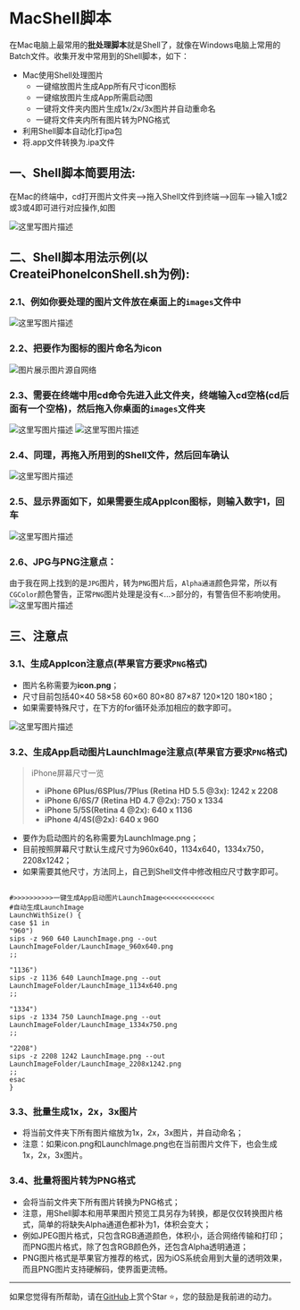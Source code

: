 # MacShell脚本

在Mac电脑上最常用的**批处理脚本**就是Shell了，就像在Windows电脑上常用的Batch文件。收集开发中常用到的Shell脚本，如下：

+ Mac使用Shell处理图片
   - 一键缩放图片生成App所有尺寸icon图标
   - 一键缩放图片生成App所需启动图
   - 一键将文件夹内图片生成1x/2x/3x图片并自动重命名
   - 一键将文件夹内所有图片转为PNG格式
+ 利用Shell脚本自动化打ipa包
+ 将.app文件转换为.ipa文件

## 一、Shell脚本简要用法:

在Mac的终端中，cd打开图片文件夹—>拖入Shell文件到终端—>回车-->输入1或2或3或4即可进行对应操作,如图

![这里写图片描述](https://github.com/muzipiao/GitHubImages/blob/master/CreateiPhoneIconShellBlogImages/1.png)

## 二、Shell脚本用法示例(以CreateiPhoneIconShell.sh为例):

### 2.1、例如你要处理的图片文件放在桌面上的`images`文件中

![这里写图片描述](https://github.com/muzipiao/GitHubImages/blob/master/CreateiPhoneIconShellBlogImages/2.png)

### 2.2、把要作为图标的图片命名为icon

![图片展示图片源自网络](https://github.com/muzipiao/GitHubImages/blob/master/CreateiPhoneIconShellBlogImages/3.png)

### 2.3、需要在终端中用cd命令先进入此文件夹，终端输入cd空格(cd后面有一个空格)，然后拖入你桌面的`images`文件夹

![这里写图片描述](https://github.com/muzipiao/GitHubImages/blob/master/CreateiPhoneIconShellBlogImages/4.png)
![这里写图片描述](https://github.com/muzipiao/GitHubImages/blob/master/CreateiPhoneIconShellBlogImages/5.png)

### 2.4、同理，再拖入所用到的Shell文件，然后回车确认

![这里写图片描述](https://github.com/muzipiao/GitHubImages/blob/master/CreateiPhoneIconShellBlogImages/6.png)

### 2.5、显示界面如下，如果需要生成AppIcon图标，则输入数字1，回车

![这里写图片描述](https://github.com/muzipiao/GitHubImages/blob/master/CreateiPhoneIconShellBlogImages/7.png)

### 2.6、JPG与PNG注意点：

由于我在网上找到的是`JPG`图片，转为`PNG`图片后，`Alpha通道`颜色异常，所以有`CGColor`颜色警告，正常`PNG`图片处理是没有<...>部分的，有警告但不影响使用。
![这里写图片描述](https://github.com/muzipiao/GitHubImages/blob/master/CreateiPhoneIconShellBlogImages/8.png)


## 三、注意点

### 3.1、生成AppIcon注意点(苹果官方要求`PNG`格式)

* 图片名称需要为**icon.png**；
* 尺寸目前包括40×40 58×58 60×60 80×80 87×87 120×120 180×180；
* 如果需要特殊尺寸，在下方的for循环处添加相应的数字即可。

![这里写图片描述](https://github.com/muzipiao/GitHubImages/blob/master/CreateiPhoneIconShellBlogImages/9.png)

### 3.2、生成App启动图片LaunchImage注意点(苹果官方要求`PNG`格式)

>  iPhone屏幕尺寸一览
>  * **iPhone 6Plus/6SPlus/7Plus (Retina HD 5.5 @3x): 1242 x 2208**
>  * **iPhone 6/6S/7 (Retina HD 4.7 @2x): 750 x 1334**
>  * **iPhone 5/5S(Retina 4 @2x): 640 x 1136**
>  * **iPhone 4/4S(@2x): 640 x 960**

* 要作为启动图片的名称需要为LaunchImage.png；
* 目前按照屏幕尺寸默认生成尺寸为960x640，1134x640，1334x750，2208x1242；
* 如果需要其他尺寸，方法同上，自己到Shell文件中修改相应尺寸数字即可。

```Shell

#>>>>>>>>>>一键生成App启动图片LaunchImage<<<<<<<<<<<<<
#自动生成LaunchImage
LaunchWithSize() {
case $1 in
"960")
sips -z 960 640 LaunchImage.png --out LaunchImageFolder/LaunchImage_960x640.png
;;

"1136")
sips -z 1136 640 LaunchImage.png --out LaunchImageFolder/LaunchImage_1134x640.png
;;

"1334")
sips -z 1334 750 LaunchImage.png --out LaunchImageFolder/LaunchImage_1334x750.png
;;

"2208")
sips -z 2208 1242 LaunchImage.png --out LaunchImageFolder/LaunchImage_2208x1242.png
;;
esac
}

```

### 3.3、批量生成1x，2x，3x图片

* 将当前文件夹下所有图片缩放为1x，2x，3x图片，并自动命名；
* 注意：如果icon.png和LaunchImage.png也在当前图片文件下，也会生成1x，2x，3x图片。

### 3.4、批量将图片转为PNG格式

* 会将当前文件夹下所有图片转换为PNG格式；
* 注意，用Shell脚本和用苹果图片预览工具另存为转换，都是仅仅转换图片格式，简单的将缺失Alpha通道色都补为1，体积会变大；
* 例如JPEG图片格式，只包含RGB通道颜色，体积小，适合网络传输和打印；而PNG图片格式，除了包含RGB颜色外，还包含Alpha透明通道；
* PNG图片格式是苹果官方推荐的格式，因为iOS系统会用到大量的透明效果，而且PNG图片支持硬解码，使界面更流畅。

----------

如果您觉得有所帮助，请在[GitHub](https://github.com/muzipiao/MacShell)上赏个Star ⭐️，您的鼓励是我前进的动力。
